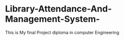 # Library-Attendance-And-Management-System-
This is My final Project diploma in computer Engineering 
